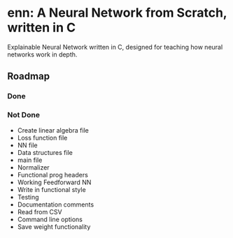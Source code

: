 # enn: A Neural Network from Scratch, written in C
Explainable Neural Network written in C, designed for teaching how neural networks work in depth.

## Roadmap

### Done
### Not Done
- Create linear algebra file
- Loss function file
- NN file
- Data structures file
- main file
- Normalizer
- Functional prog headers
- Working Feedforward NN
- Write in functional style
- Testing
- Documentation comments
- Read from CSV
- Command line options
- Save weight functionality
